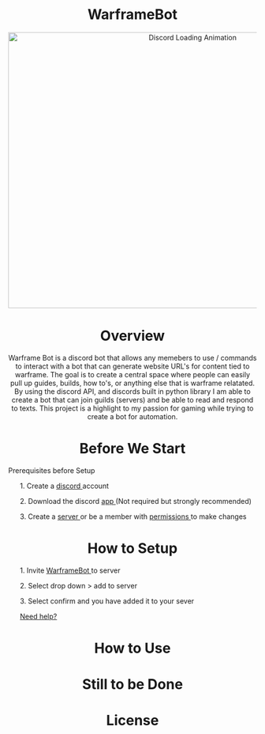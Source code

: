 <div id="header" align="center">
  <h1>WarframeBot</h1>
</div>

<div class="media-content" align="center" style="--largest-width: 1200px;">
<img alt="Discord Loading Animation" width="732" height="558" data-id="16641455" data-animated-url="https://cdn.dribbble.com/users/5242374/screenshots/16641455/media/0a74ea6b1d505b316ced8be139175fc3.gif" skip_resize="true" srcset="https://cdn.dribbble.com/users/5242374/screenshots/16641455/media/0a74ea6b1d505b316ced8be139175fc3.gif 320w, https://cdn.dribbble.com/users/5242374/screenshots/16641455/media/0a74ea6b1d505b316ced8be139175fc3.gif 400w, https://cdn.dribbble.com/users/5242374/screenshots/16641455/media/0a74ea6b1d505b316ced8be139175fc3.gif 450w, https://cdn.dribbble.com/users/5242374/screenshots/16641455/media/0a74ea6b1d505b316ced8be139175fc3.gif 640w, https://cdn.dribbble.com/users/5242374/screenshots/16641455/media/0a74ea6b1d505b316ced8be139175fc3.gif 700w, https://cdn.dribbble.com/users/5242374/screenshots/16641455/media/0a74ea6b1d505b316ced8be139175fc3.gif 800w, https://cdn.dribbble.com/users/5242374/screenshots/16641455/media/0a74ea6b1d505b316ced8be139175fc3.gif 840w, https://cdn.dribbble.com/users/5242374/screenshots/16641455/media/0a74ea6b1d505b316ced8be139175fc3.gif 1000w, https://cdn.dribbble.com/users/5242374/screenshots/16641455/media/0a74ea6b1d505b316ced8be139175fc3.gif 1200w, https://cdn.dribbble.com/users/5242374/screenshots/16641455/media/0a74ea6b1d505b316ced8be139175fc3.gif 768w, https://cdn.dribbble.com/users/5242374/screenshots/16641455/media/0a74ea6b1d505b316ced8be139175fc3.gif 1600w" sizes="(max-width: 919px) 100vw, max(768px, 98vh)" src="https://cdn.dribbble.com/users/5242374/screenshots/16641455/media/0a74ea6b1d505b316ced8be139175fc3.gif">
</div>

<div align="center">
  <h1>Overview</h1>
  <p>Warframe Bot is a discord bot that allows any memebers to use / commands to interact with a bot that can generate website URL's for content tied to warframe. The goal is to create a central space where people can easily pull up guides, builds, how to's, or anything else that is warframe relatated. By using the discord API, and discords built in python library I am able to create a bot that can join guilds (servers) and be able to read and respond to texts. This project is a highlight to my passion for gaming while trying to create a bot for automation. </p>
</div>

<div align="center">
  <h1>Before We Start</h1>
</div>
  <p> 
    Prerequisites before Setup
    <ol> 1. Create a <a href="https://support.discord.com/hc/en-us/articles/360033931551-Getting-Started"> discord </a> account </ol>
    <ol> 2. Download the discord <a href="https://discord.com/download"> app </a> (Not required but strongly recommended)</ol>
    <ol> 3. Create a <a href="https://discord.com/download"> server </a> or be a member with <a href="https://www.businessinsider.com/guides/tech/how-to-add-a-bot-to-discord#:~:text=You%20must%20be%20an%20administrator,1."> permissions </a> to make changes</ol>
  </p>

<div align="center">
  <h1>How to Setup</h1>
</div>

<div>
<p>
<ol> 1. Invite <a href="https://discord.com/oauth2/authorize?client_id=1214415155870302240"> WarframeBot </a> to server </ol>
<ol> 2. Select drop down > add to server</ol>
<ol> 3. Select confirm and you have added it to your sever </ol>
<ol> <a href="https://beebom.com/how-add-bots-discord-server/"> Need help? </a> </ol>
</p>
</div>

<div align="center">
  <h1>How to Use</h1>
  <p></p>
</div>

<div align="center">
  <h1>Still to be Done</h1>
  <p></p>
</div>

<div align="center">
  <h1>License</h1>
  <p></p>
</div>
